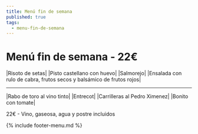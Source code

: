 ```yaml
---
title: Menú fin de semana
published: true
tags:
  - menu-fin-de-semana
---
```


# Menú fin de semana - 22€

|Risoto de setas|
|Pisto castellano con huevo|
|Salmorejo|
|Ensalada con rulo de cabra, frutos secos y balsámico de frutos rojos|

------

|Rabo de toro al vino tinto|
|Entrecot|
|Carrilleras al Pedro Ximenez|
|Bonito con tomate|

<!-- |Cordero asado|eligiendo este segundo plato se añade 6€ al menú, en total 28€| -->

22€ - Vino, gaseosa, agua y postre incluidos

{% include footer-menu.md %}
